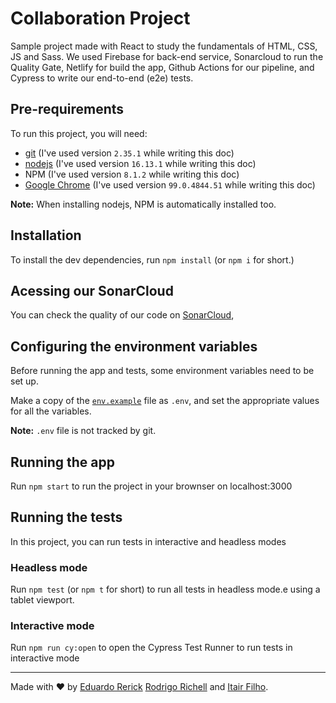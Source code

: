 # Collaboration Project

Sample project made with React to study the fundamentals of HTML, CSS, JS and Sass. We used Firebase for back-end service, Sonarcloud to run the Quality Gate, Netlify for build the app, Github Actions for our pipeline, and Cypress to write our end-to-end (e2e) tests.
## Pre-requirements

To run this project, you will need:

- [git](https://git-scm.com/downloads) (I've used version `2.35.1` while writing this doc)
- [nodejs](https://nodejs.org/en/) (I've used version `16.13.1` while writing this doc)
- NPM (I've used version `8.1.2` while writing this doc)
- [Google Chrome](https://www.google.com/intl/en_us/chrome/) (I've used version `99.0.4844.51` while writing this doc)

**Note:** When installing nodejs, NPM is automatically installed too.

## Installation

To install the dev dependencies, run `npm install` (or `npm i` for short.)

## Acessing our SonarCloud

You can check the quality of our code on [SonarCloud](https://sonarcloud.io/summary/new_code?id=eduardorerick_collaboration-project&pullRequest=21), 
## Configuring the environment variables

Before running the app and tests, some environment variables need to be set up.

Make a copy of the [`env.example`](./.env.example) file as `.env`, and set the appropriate values for all the variables.

**Note:** `.env` file is not tracked by git.

## Running the app

Run `npm start` to run the project in your brownser on localhost:3000
## Running the tests

In this project, you can run tests in interactive and headless modes

### Headless mode

Run `npm test` (or `npm t` for short) to run all tests in headless mode.e using a tablet viewport.
### Interactive mode

Run `npm run cy:open` to open the Cypress Test Runner to run tests in interactive mode

---

Made with ❤️ by [Eduardo Rerick](https://github.com/eduardorerick) [Rodrigo Richell](https://github.com/RRichellFA) and [Itair Filho](https://github.com/ItairFilho).